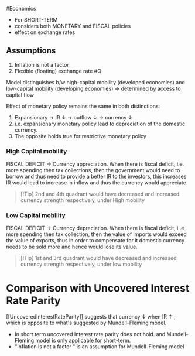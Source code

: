 #Economics 

- For SHORT-TERM
- considers both MONETARY and FISCAL policies
- effect on exchange rates
## Assumptions
1. Inflation is not a factor
2. Flexible (floating) exchange rate #Q 

Model distinguishes b/w high-capital mobility (developed economies) and low-capital mobility (developing economies) => determined by access to capital flow

Effect of monetary policy remains the same in both distinctions:
1. Expansionary -> IR $\downarrow$  -> outflow $\downarrow$ -> currency $\downarrow$
2. i.e. expansionary monetary policy lead to depreciation of the domestic currency.
3. The opposite holds true for restrictive monetary policy

### High Capital mobility
FISCAL DEFICIT -> Currency appreciation.
When there is fiscal deficit, i.e. more spending then tax collections, then the government would need to borrow and thus need to provide a better IR to the investors, this increases IR would lead to increase in inflow and thus the currency would appreciate. 

>[!Tip] 2nd and 4th quadrant would have decreased and increased currency strength respectively, under High mobility

### Low Capital mobility
FISCAL DEFICIT -> Currency depreciation.
When there is fiscal deficit, i..e more spending then tax collection, then the value of imports would exceed the value of exports, thus in order to compensate for it domestic currency needs to be sold more and hence would lose its value.

>[!Tip] 1st and 3rd quadrant would have decreased and increased currency strength respectively, under low mobility


# Comparison with Uncovered Interest Rate Parity
[[UncoveredInterestRateParity]] suggests that currency $\downarrow$ when IR $\uparrow$  , which is opposite to what's suggested by Mundell-Fleming model.

- In short term uncovered Interest rate parity does not hold. and Mundell-Fleming model is only applicable for short-term.
- "Inflation is not a factor " is an assumption for Mundell-Fleming model